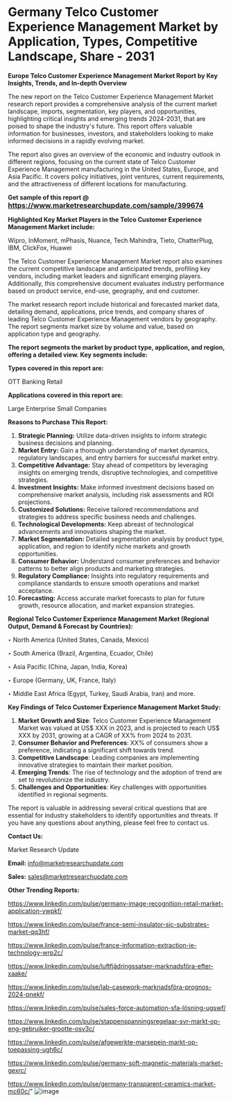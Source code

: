 # Germany Telco Customer Experience Management Market by Application, Types, Competitive Landscape, Share - 2031

<strong>Europe Telco Customer Experience Management Market Report by Key Insights, Trends, and In-depth Overview</strong>

The new report on the Telco Customer Experience Management Market research report provides a comprehensive analysis of the current market landscape, imports, segmentation, key players, and opportunities, highlighting critical insights and emerging trends 2024-2031,</strong> that are poised to shape the industry's future. This report offers valuable information for businesses, investors, and stakeholders looking to make informed decisions in a rapidly evolving market.

The report also gives an overview of the economic and industry outlook in different regions, focusing on the current state of Telco Customer Experience Management manufacturing in the United States, Europe, and Asia Pacific. It covers policy initiatives, joint ventures, current requirements, and the attractiveness of different locations for manufacturing.

<strong>Get sample of this report @ <a href=https://www.marketresearchupdate.com/sample/399674><font size=3 color=#0000ff>https://www.marketresearchupdate.com/sample/399674</font></a></strong>

<strong>Highlighted Key Market Players in the Telco Customer Experience Management Market include:</strong>

Wipro, InMoment, mPhasis, Nuance, Tech Mahindra, Tieto, ChatterPlug, IBM, ClickFox, Huawei

The Telco Customer Experience Management Market report also examines the current competitive landscape and anticipated trends, profiling key vendors, including market leaders and significant emerging players. Additionally, this comprehensive document evaluates industry performance based on product service, end-use, geography, and end customer.

The market research report include historical and forecasted market data, detailing demand, applications, price trends, and company shares of leading Telco Customer Experience Management vendors by geography. The report segments market size by volume and value, based on application type and geography.

<strong>The report segments the market by product type, application, and region, offering a detailed view. Key segments include:</strong>

<strong>Types covered in this report are:</strong>

OTT
Banking
Retail

<strong>Applications covered in this report are:</strong>

Large Enterprise
Small Companies

<strong>Reasons to Purchase This Report:</strong>
<ol>
  <li><strong>Strategic Planning:</strong> Utilize data-driven insights to inform strategic business decisions and planning.</li>
  <li><strong>Market Entry:</strong> Gain a thorough understanding of market dynamics, regulatory landscapes, and entry barriers for successful market entry.</li>
  <li><strong>Competitive Advantage:</strong> Stay ahead of competitors by leveraging insights on emerging trends, disruptive technologies, and competitive strategies.</li>
  <li><strong>Investment Insights:</strong> Make informed investment decisions based on comprehensive market analysis, including risk assessments and ROI projections.</li>
  <li><strong>Customized Solutions:</strong> Receive tailored recommendations and strategies to address specific business needs and challenges.</li>
  <li><strong>Technological Developments:</strong> Keep abreast of technological advancements and innovations shaping the market.</li>
  <li><strong>Market Segmentation:</strong> Detailed segmentation analysis by product type, application, and region to identify niche markets and growth opportunities.</li>
  <li><strong>Consumer Behavior:</strong> Understand consumer preferences and behavior patterns to better align products and marketing strategies.</li>
  <li><strong>Regulatory Compliance:</strong> Insights into regulatory requirements and compliance standards to ensure smooth operations and market acceptance.</li>
  <li><strong>Forecasting:</strong> Access accurate market forecasts to plan for future growth, resource allocation, and market expansion strategies.</li>
</ol>

<strong>Regional Telco Customer Experience Management Market (Regional Output, Demand &amp; Forecast by Countries):</strong>

‣ North America (United States, Canada, Mexico)

‣ South America (Brazil, Argentina, Ecuador, Chile)

‣ Asia Pacific (China, Japan, India, Korea)

‣ Europe (Germany, UK, France, Italy)

‣ Middle East Africa (Egypt, Turkey, Saudi Arabia, Iran) and more.

<strong>Key Findings of Telco Customer Experience Management Market Study:</strong>
<ol>
  <li><strong>Market Growth and Size</strong>: Telco Customer Experience Management Market was valued at US$ XXX in 2023, and is projected to reach US$ XXX by 2031, growing at a CAGR of XX% from 2024 to 2031.</li>
  <li><strong>Consumer Behavior and Preferences</strong>: XX% of consumers show a preference, indicating a significant shift towards trend.</li>
  <li><strong>Competitive Landscape</strong>: Leading companies are implementing innovative strategies to maintain their market position.</li>
  <li><strong>Emerging Trends</strong>: The rise of technology and the adoption of trend are set to revolutionize the industry.</li>
  <li><strong>Challenges and Opportunities</strong>: Key challenges with opportunities identified in regional segments.</li>
</ol>

The report is valuable in addressing several critical questions that are essential for industry stakeholders to identify opportunities and threats. If you have any questions about anything, please feel free to contact us.

<strong>Contact Us:</strong>

Market Research Update

<strong>Email:</strong> info@marketresearchupdate.com

<strong>Sales:</strong> sales@marketresearchupdate.com

<strong>Other Trending Reports:</strong>

<a href=https://www.linkedin.com/pulse/germany-image-recognition-retail-market-application-vwpkf/>https://www.linkedin.com/pulse/germany-image-recognition-retail-market-application-vwpkf/</a>

<a href=https://www.linkedin.com/pulse/france-semi-insulator-sic-substrates-market-qq3hf/>https://www.linkedin.com/pulse/france-semi-insulator-sic-substrates-market-qq3hf/</a>

<a href=https://www.linkedin.com/pulse/france-information-extraction-ie-technology-wrp2c/>https://www.linkedin.com/pulse/france-information-extraction-ie-technology-wrp2c/</a>

<a href=https://www.linkedin.com/pulse/luftfjädringssatser-marknadsföra-efter-xaake/>https://www.linkedin.com/pulse/luftfjädringssatser-marknadsföra-efter-xaake/</a>

<a href=https://www.linkedin.com/pulse/lab-casework-marknadsföra-prognos-2024-pnekf/>https://www.linkedin.com/pulse/lab-casework-marknadsföra-prognos-2024-pnekf/</a>

<a href=https://www.linkedin.com/pulse/sales-force-automation-sfa-lösning-ugswf/>https://www.linkedin.com/pulse/sales-force-automation-sfa-lösning-ugswf/</a>

<a href=https://www.linkedin.com/pulse/stappenspanningsregelaar-svr-markt-op-eng-gebruiker-grootte-osv3c/>https://www.linkedin.com/pulse/stappenspanningsregelaar-svr-markt-op-eng-gebruiker-grootte-osv3c/</a>

<a href=https://www.linkedin.com/pulse/afgewerkte-marsepein-markt-op-toepassing-ugh6c/>https://www.linkedin.com/pulse/afgewerkte-marsepein-markt-op-toepassing-ugh6c/</a>

<a href=https://www.linkedin.com/pulse/germany-soft-magnetic-materials-market-gexrc/>https://www.linkedin.com/pulse/germany-soft-magnetic-materials-market-gexrc/</a>

<a href=https://www.linkedin.com/pulse/germany-transparent-ceramics-market-mc60c/>https://www.linkedin.com/pulse/germany-transparent-ceramics-market-mc60c/</a>"
![image](https://github.com/user-attachments/assets/d343f920-a710-4c0b-bb64-7a281608311b)
